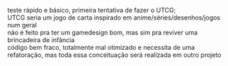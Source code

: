 teste rápido e básico, primeira tentativa de fazer o UTCG;<br>
UTCG seria um jogo de carta inspirado em anime/séries/desenhos/jogos num geral<br>
não é feito pra ter um gamedesign bom, mas sim pra reviver uma brincadeira de infância<br>
código bem fraco, totalmente mal otimizado e necessita de uma refatoração, mas toda essa conceituação será realizada em outro projeto

